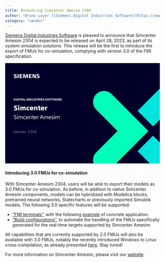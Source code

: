 ```yaml
---
title: Announcing Simcenter Amesim 2304
author: "Bruno Loyer ([Siemens Digital Industries Software](https://www.sw.siemens.com/ ))"
category: "vendor"
---
```

[Siemens Digital Industries Software](https://www.sw.siemens.com/ ) is pleased to announce that Simcenter Amesim 2304 is expected to be released on April 28, 2023, as part of its system simulation solutions. 
This release will be the first to introduce the export of FMUs for co-simulation, complying with version 3.0 of the FMI specification.

![](amesim_banner_2304.png)

#### Introducing 3.0 FMUs for co-simulation
With Simcenter Amesim 2304, users will be able to export their models as 3.0 FMUs for co-simulation. 
As before, in addition to native Simcenter Amesim components, models can be hybridized with Modelica blocks, pretrained neural networks, Statecharts or previously imported Simulink models. 
The following 3.0 specific features will be supported:
* [“FMI terminals”](https://fmi-standard.org/docs/3.0/#fmiTerminalsAndIcons ), with the following [example](https://newsletter.modelica.org/2021-03/index#fmi-physical-terminals-between-simcenter-amesim-and-simcenter-flomaster ) of concrete application.
* [“Build configurations”](https://fmi-standard.org/docs/3.0/#BuildConfiguration ), to automate the handling of the FMUs specifically generated for the real-time targets supported by Simcenter Amesim. 

All capabilities that are currently supported by 2.0 FMUs will also be available with 3.0 FMUs, notably the recently introduced Windows to Linux cross-compilation, as already presented [here](https://newsletter.modelica.org/2022-03/amesim_details.html ). Stay tuned! 

For more information on Simcenter Amesim, please visit our [website](https://www.plm.automation.siemens.com/global/en/products/simcenter/simcenter-amesim.html ).
